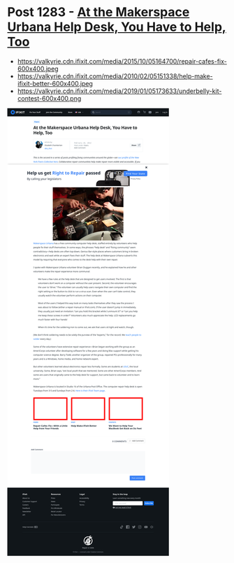 # Post 1283 - [At the Makerspace Urbana Help Desk, You Have to Help, Too](https://www.ifixit.com/News/1283/at-the-makerspace-urbana-help-desk-you-have-to-help-too)

- https://valkyrie.cdn.ifixit.com/media/2015/10/05164700/repair-cafes-fix-600x400.jpeg
- https://valkyrie.cdn.ifixit.com/media/2010/02/05151338/help-make-ifixit-better-600x400.jpeg
- https://valkyrie.cdn.ifixit.com/media/2019/01/05173633/underbelly-kit-contest-600x400.png

![screencap](screenshots/d248f58f-f20c-483e-a932-367ab95ff3a8.png)
